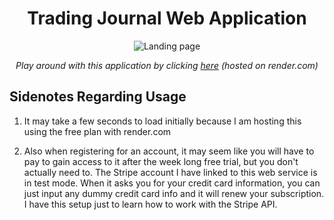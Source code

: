 <div align="center">

# Trading Journal Web Application

![Landing page](https://i.ibb.co/2tTvMb4/image-2023-01-10-160018135.png)

_Play around with this application by clicking [here](https://trading-journal-service.onrender.com) (hosted on render.com)_

</div>

## Sidenotes Regarding Usage
1. It may take a few seconds to load initially because I am hosting this using the free plan with render.com

2. Also when registering for an account, it may seem like you will have to pay to gain access to it after the week long free trial, but you don't actually need to. The Stripe account I have linked to this web service is in test mode. When it asks you for your credit card information, you can just input any dummy credit card info and it will renew your subscription. I have this setup just to learn how to work with the Stripe API.

